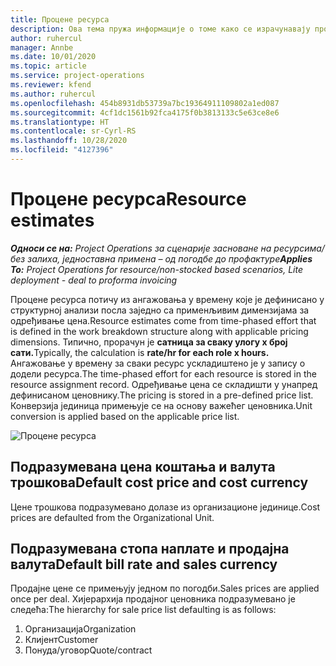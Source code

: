 ```yaml
---
title: Процене ресурса
description: Ова тема пружа информације о томе како се израчунавају процене ресурса у услузи Project Operations.
author: ruhercul
manager: Annbe
ms.date: 10/01/2020
ms.topic: article
ms.service: project-operations
ms.reviewer: kfend
ms.author: ruhercul
ms.openlocfilehash: 454b8931db53739a7bc19364911109802a1ed087
ms.sourcegitcommit: 4cf1dc1561b92fca4175f0b3813133c5e63ce8e6
ms.translationtype: HT
ms.contentlocale: sr-Cyrl-RS
ms.lasthandoff: 10/28/2020
ms.locfileid: "4127396"
---
```

# <a name="resource-estimates"></a><span data-ttu-id="c0058-103">Процене ресурса</span><span class="sxs-lookup"><span data-stu-id="c0058-103">Resource estimates</span></span>

<span data-ttu-id="c0058-104">_**Односи се на:** Project Operations за сценарије засноване на ресурсима/без залиха, једноставна примена – од погодбе до профактуре_</span><span class="sxs-lookup"><span data-stu-id="c0058-104">_**Applies To:** Project Operations for resource/non-stocked based scenarios, Lite deployment - deal to proforma invoicing_</span></span>

<span data-ttu-id="c0058-105">Процене ресурса потичу из ангажовања у времену које је дефинисано у структурној анализи посла заједно са применљивим димензијама за одређивање цена.</span><span class="sxs-lookup"><span data-stu-id="c0058-105">Resource estimates come from time-phased effort that is defined in the work breakdown structure along with applicable pricing dimensions.</span></span> <span data-ttu-id="c0058-106">Типично, прорачун је **сатница за сваку улогу x број сати.**</span><span class="sxs-lookup"><span data-stu-id="c0058-106">Typically, the calculation is **rate/hr for each role x hours.**</span></span> <span data-ttu-id="c0058-107">Ангажовање у времену за сваки ресурс ускладиштено је у запису о додели ресурса.</span><span class="sxs-lookup"><span data-stu-id="c0058-107">The time-phased effort for each resource is stored in the resource assignment record.</span></span> <span data-ttu-id="c0058-108">Одређивање цена се складишти у унапред дефинисаном ценовнику.</span><span class="sxs-lookup"><span data-stu-id="c0058-108">The pricing is stored in a pre-defined price list.</span></span> <span data-ttu-id="c0058-109">Конверзија јединица примењује се на основу важећег ценовника.</span><span class="sxs-lookup"><span data-stu-id="c0058-109">Unit conversion is applied based on the applicable price list.</span></span>

![Процене ресурса](./media/navigation12.png)

## <a name="default-cost-price-and-cost-currency"></a><span data-ttu-id="c0058-111">Подразумевана цена коштања и валута трошкова</span><span class="sxs-lookup"><span data-stu-id="c0058-111">Default cost price and cost currency</span></span>

<span data-ttu-id="c0058-112">Цене трошкова подразумевано долазе из организационе јединице.</span><span class="sxs-lookup"><span data-stu-id="c0058-112">Cost prices are defaulted from the Organizational Unit.</span></span>

## <a name="default-bill-rate-and-sales-currency"></a><span data-ttu-id="c0058-113">Подразумевана стопа наплате и продајна валута</span><span class="sxs-lookup"><span data-stu-id="c0058-113">Default bill rate and sales currency</span></span>

<span data-ttu-id="c0058-114">Продајне цене се примењују једном по погодби.</span><span class="sxs-lookup"><span data-stu-id="c0058-114">Sales prices are applied once per deal.</span></span> <span data-ttu-id="c0058-115">Хијерархија продајног ценовника подразумевано је следећа:</span><span class="sxs-lookup"><span data-stu-id="c0058-115">The hierarchy for sale price list defaulting is as follows:</span></span>

1. <span data-ttu-id="c0058-116">Организација</span><span class="sxs-lookup"><span data-stu-id="c0058-116">Organization</span></span>
2. <span data-ttu-id="c0058-117">Клијент</span><span class="sxs-lookup"><span data-stu-id="c0058-117">Customer</span></span>
3. <span data-ttu-id="c0058-118">Понуда/уговор</span><span class="sxs-lookup"><span data-stu-id="c0058-118">Quote/contract</span></span>
